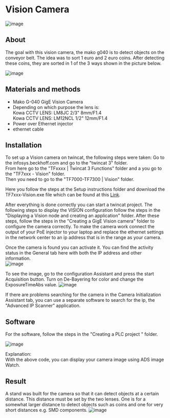 # Vision Camera

![image](https://user-images.githubusercontent.com/79916453/167299916-faa6185a-dd1d-4513-ae7f-20c76f8f9509.png)

## About
The goal with this vision camera, the mako g040 is to detect objects on the conveyor belt. The idea was to sort 1 euro and 2 euro coins. After detecting these coins, they are sorted in 1 of the 3 ways shown in the picture below.  

![image](https://user-images.githubusercontent.com/79916453/167300240-2ec606e6-9eff-4201-9052-19dcc6887c20.png)

## Materials and methods

- Mako G-040 GigE Vision Camera
- Depending on which purpose the lens is:  
 Kowa CCTV LENS: LM8JC 2/3" 8mm/F1.4  
 Kowa CCTV LENS: LM12NCL 1/2" 12mm/F1.4
 - Power over Ethernet injector
 - ethernet cable

## Installation
To set up a Vision camera on twincat, the following steps were taken:
Go to the infosys.beckhoff.com and go to the "twincat 3" folder.  
From here go to the "TFxxxx | Twincat 3 Functions" folder and a you go to the "TF7xxx - Vision" folder.  
Then you need to go to the "TF7000-TF7300 | Vision" folder.

Here you follow the steps at the Setup instructions folder and download the TF7xxx-Vision.exe file which can be found at this [Link](https://www.beckhoff.com/nl-be/products/automation/twincat/tfxxxx-twincat-3-functions/tf7xxx-tc3-vision/tf700x.html).

After everything is done correctly you can start a twincat project. The following steps to display the VISION configuration follow the steps in the "Displaying a Vision node and creating an application" folder. After these steps, follow the steps in the "Creating a GigE Vision camera" folder to configure the camera correctly.
To make the camera work connect the output of your PoE injector to your laptop and replace the ethernet settings in the network center to an ip address that is in the range as your camera.

Once the camera is found you can activate it. You can find the activity status in the General tab here with both the IP address and other information.  
![image](https://user-images.githubusercontent.com/79916453/167303314-0a3ea377-0df7-4d78-8fcb-8b016d0c0aaa.png)  

To see the image, go to the configuration Assistant and press the start Acquisition button. Turn on De-Bayering for color and change the ExposureTimeAbs value.
![image](https://user-images.githubusercontent.com/79916453/167303422-76ab87ce-681d-4763-b14f-28679832270d.png)

If there are problems searching for the camera in the Camera Initialization Assistant tab, you can use a separate software to search for the ip, the "Advanced IP Scanner" application.


## Software
For the software, follow the steps in the "Creating a PLC project " folder.

![image](https://user-images.githubusercontent.com/79916453/167301104-7572d2ef-f887-4ae1-b4ce-8a11850f697d.png)

Explanation:  
With the above code, you can display your camera image using ADS image Watch.


## Result
A stand was built for the camera so that it can detect objects at a certain distance. This distance must be set by the two lenses. One is for a somewhat larger distance to detect objects such as coins and one for very short distances e.g. SMD components.
![image](https://user-images.githubusercontent.com/79916453/167303162-b441f92c-fbc5-440e-9b8e-06df78abd5fc.png)
